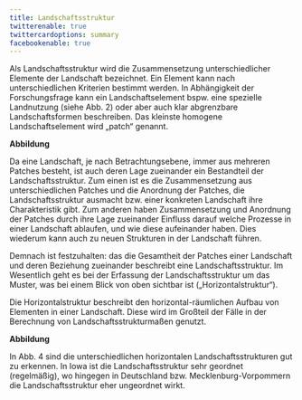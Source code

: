 ```yaml
---
title: Landschaftsstruktur
twitterenable: true
twittercardoptions: summary
facebookenable: true
---
```


Als Landschaftsstruktur wird die Zusammensetzung unterschiedlicher Elemente der Landschaft bezeichnet. Ein Element kann nach unterschiedlichen Kriterien bestimmt werden. In Abhängigkeit der Forschungsfrage kann ein Landschaftselement bspw. eine spezielle Landnutzung (siehe Abb. 2) oder aber auch klar abgrenzbare Landschaftsformen beschreiben. Das kleinste homogene Landschaftselement wird „patch“ genannt.

**Abbildung**

Da eine Landschaft, je nach Betrachtungsebene, immer aus mehreren Patches besteht, ist auch deren Lage zueinander ein Bestandteil der Landschaftsstruktur. Zum einen ist es die Zusammensetzung aus unterschiedlichen Patches und die Anordnung der Patches, die Landschaftsstruktur ausmacht bzw. einer konkreten Landschaft ihre Charakteristik gibt. Zum anderen haben Zusammensetzung und Anordnung der Patches durch ihre Lage zueinander Einfluss darauf welche Prozesse in einer Landschaft ablaufen, und wie diese  aufeinander haben. Dies wiederum kann auch zu neuen  Strukturen in der Landschaft führen. 

Demnach ist festzuhalten: das die Gesamtheit der Patches einer Landschaft und deren Beziehung zueinander beschreibt eine Landschaftsstruktur. 
Im Wesentlich geht es bei der Erfassung der Landschaftsstruktur um das Muster, was bei einem Blick von oben sichtbar ist („Horizontalstruktur“).

Die Horizontalstruktur beschreibt den horizontal-räumlichen Aufbau von Elementen in einer Landschaft. Diese wird im Großteil der Fälle in der Berechnung von Landschaftsstrukturmaßen genutzt.

**Abbildung**

In Abb. 4 sind die unterschiedlichen horizontalen Landschaftsstrukturen gut zu erkennen. In Iowa ist die Landschaftsstruktur sehr geordnet (regelmäßig), wo hingegen in Deutschland bzw. Mecklenburg-Vorpommern die Landschaftsstruktur eher ungeordnet wirkt.